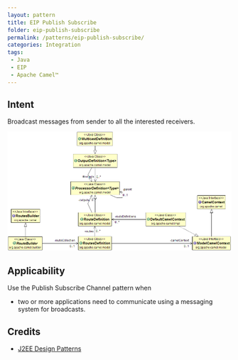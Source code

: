 ```yaml
---
layout: pattern
title: EIP Publish Subscribe
folder: eip-publish-subscribe
permalink: /patterns/eip-publish-subscribe/
categories: Integration
tags:
 - Java
 - EIP
 - Apache Camel™
---
```


## Intent
Broadcast messages from sender to all the interested receivers.

![alt text](./etc/publish-subscribe.png "Publish Subscribe Channel")

## Applicability
Use the Publish Subscribe Channel pattern when

* two or more applications need to communicate using a messaging system for broadcasts.

## Credits

* [J2EE Design Patterns](http://www.amazon.com/J2EE-Design-Patterns-William-Crawford/dp/0596004273/ref=sr_1_2)
